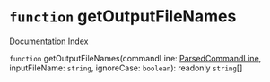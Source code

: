 # `function` getOutputFileNames

[Documentation Index](../README.md)

`function` getOutputFileNames(commandLine: [ParsedCommandLine](../private.interface.ParsedCommandLine/README.md), inputFileName: `string`, ignoreCase: `boolean`): readonly `string`\[]